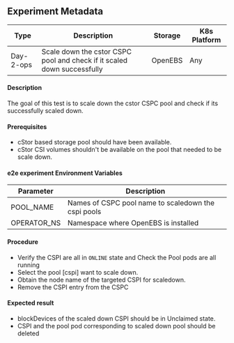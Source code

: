 ## Experiment Metadata

| Type  | Description                                                  | Storage | K8s Platform |
| ----- | ------------------------------------------------------------ | ------- | ------------ |
| Day-2-ops |  Scale down the cstor CSPC pool and check if it scaled down successfully | OpenEBS | Any          |

#### Description

The goal of this test is to scale down the cstor CSPC pool and check if its successfully scaled down.

#### Prerequisites

- cStor based storage pool should have been available.
- cStor CSI volumes shouldn't be available on the pool that needed to be scale down.

#### e2e experiment Environment Variables

| Parameter        | Description                                                  |
| ---------------- | ------------------------------------------------------------ |
| POOL_NAME        | Names of CSPC pool name to scaledown the cspi pools          |
| OPERATOR_NS      | Namespace where OpenEBS is installed                         |


#### Procedure

- Verify the CSPI are all in `ONLINE` state and  Check the Pool pods are all running
- Select the pool [cspi] want to scale down.
- Obtain the node name of the targeted CSPI for scaledown.
- Remove the CSPI entry from the CSPC 

#### Expected result

- blockDevices of the scaled down CSPI should be in Unclaimed state.
- CSPI and the pool pod corresponding to scaled down pool should be deleted

